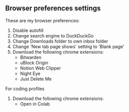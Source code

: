 ## Browser preferences settings

These are my browser preferences:

1. Disable autofill
3. Change search engine to DuckDuckGo
4. Change Downloads folder to own inbox folder
5. Change 'New tab page shows' setting to 'Blank page'
4. Download the following chrome extensions:
    - Bitwarden
    - uBlock Origin
    - Notion Web Clipper
    - Night Eye
    - Just Delete Me

For coding profiles
1. Download the following chrome extensions:
    - Open in Colab